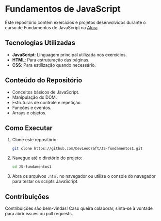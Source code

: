 # Fundamentos de JavaScript

Este repositório contém exercícios e projetos desenvolvidos durante o curso de Fundamentos de JavaScript na [Alura](https://www.alura.com.br/).

## Tecnologias Utilizadas

- **JavaScript**: Linguagem principal utilizada nos exercícios.
- **HTML**: Para estruturação das páginas.
- **CSS**: Para estilização quando necessário.

## Conteúdo do Repositório

- Conceitos básicos de JavaScript.
- Manipulação do DOM.
- Estruturas de controle e repetição.
- Funções e eventos.
- Arrays e objetos.

## Como Executar

1. Clone este repositório:
   ```bash
   git clone https://github.com/DevLeoCraft/JS-fundamentos1.git
   ```
2. Navegue até o diretório do projeto:
   ```bash
   cd JS-fundamentos1
   ```
3. Abra os arquivos `.html` no navegador ou utilize o console do navegador para testar os scripts JavaScript.

## Contribuições

Contribuições são bem-vindas! Caso queira colaborar, sinta-se à vontade para abrir issues ou pull requests.
